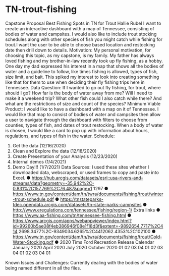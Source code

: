 # TN-trout-fishing
Capstone Proposal
Best Fishing Spots in TN for Trout
Hallie Rubel
I want to create an interactive dashboard with a map of Tennessee, consisting of bodies of water and campsites. I would also like to include trout stocking schedules along with other species of fish you might catch while fishing for trout.I want the user to be able to choose based location and restocking date then drill down to details.
Motivation:
My personal motivation, for choosing this topic, as my capstone, is my family. My father has always loved fishing and my brother-in-law recently took up fly fishing, as a hobby. One day my dad expressed his interest in a map that shows
all the bodies of water and a guideline to follow, like times fishing is allowed, types of fish, size limit, and bait. This spiked my interest to look into creating something like that for them to use when deciding their fly fishing trips here in Tennessee.
Data Question:
If I wanted to go out fly fishing, for trout, where should I go? How far is the body of water away from me? Will I need to make it a weekend trip? What other fish could I also catch while there? And what are the restrictions of size and count of the species?
Minimum Viable Product:
I would like to have a dashboard with a map on it of Tennessee. I would like that map to consist of bodies of water and campsites then allow a user to navigate through the dashboard with filters to choose from counties, types of fish, and dates of trout restocking. When a body of water is chosen, I would like a card to pop up with information about hours, regulations, and types of fish in the water.
Schedule:
1. Get the data​ ​(12/16/2020)
2. Clean and Explore the data​ ​(12/18/2020)
3. Create Presentation of your Analysis ​(12/23/2020)
4. Internal demos ​(1/4/2021)
5. Demo Day!!! ​(1/7/2021)
Data Sources:
I used these sites whether I downloaded data, webscraped, or used frames to copy and paste into Excel.
● https://hub.arcgis.com/datasets/esri::usa-rivers-and-streams/data?geometry=-35.942%2C-0.831%2C157.769%2C76.487&page=1 1297
● https://www.tn.gov/content/dam/tn/twra/documents/fishing/trout/winter-trout-schedule.pdf
● https://tnstateparks-tdec.opendata.arcgis.com/datasets/tn-state-parks-campsites
● http://www.eregulations.com/tennessee/fishing/region-1/
Extra links
● https://www.aa-fishing.com/tn/tennessee-fishing.html
● https://www.arcgis.com/apps/webappviewer/index.html?id=99260b5ae08f4eb386946f08e1f18d3f&extent=-9892654.7717%2C414
2698.3477%2C-9349034.6265%2C4412062.4353%2C102100
● https://www.tn.gov/content/dam/tn/twra/documents/fishing/trout/Cold-Water-Stocking.pdf
● 2020 Tims Ford Recreation Release Calendar January 2020 April 2020 July 2020 October 2020 01 02 03 04 01 02 03 04 01 02
03 04 01
         
Known Issues and Challenges:
Currently dealing with the bodies of water being named different in all the files.
